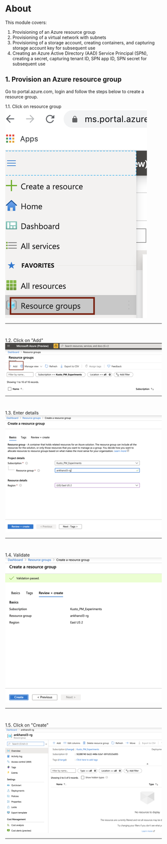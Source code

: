 
# About

This module covers:
1.  Provisioning of an Azure resource group
2.  Provisioning of a virtual network with subnets
3.  Provisioning of a storage account, creating containers, and capturing storage account key for subsequent use
4.  Creating an Azure Active Directory (AAD) Service Principal (SPN), creating a secret, capturing tenant ID, SPN app ID, SPN secret for subsequent use

## 1.  Provision an Azure resource group
Go to portal.azure.com, login and follow the steps below to create a resource group.
<br>

1.1. Click on resource group
![CreateRG1](images/01-rg-01.png)
<br>
<hr>
<br>

1.2. Click on "Add"
![CreateRG2](images/01-rg-02.png)
<br>
<hr>
<br>

1.3. Enter details
![CreateRG3](images/01-rg-03.png)
<br>
<hr>
<br>

1.4. Validate
![CreateRG4](images/01-rg-04.png)
<br>
<hr>
<br>

1.5. Click on "Create"
![CreateRG5](images/01-rg-05.png)
<br>
<hr>
<br>
